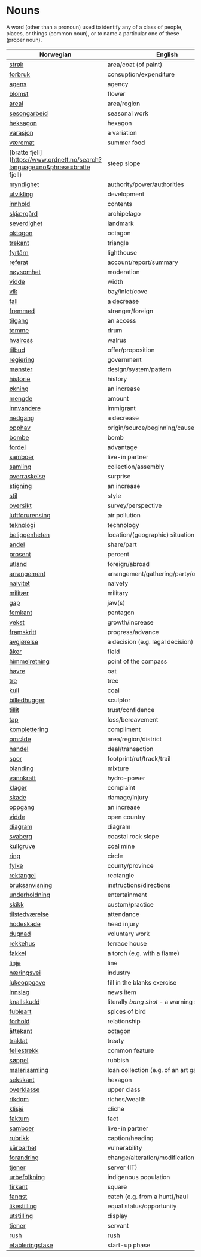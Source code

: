 # Nouns

A word (other than a pronoun) used to identify any of a class of people, places, or things (common noun), or to name a particular one of these (proper noun).

| Norwegian | English | Gender |
| --- | --- | --- |
| [strøk](https://www.ordnett.no/search?language=no&phrase=strøk) | area/coat (of paint) | i |
| [forbruk](https://www.ordnett.no/search?language=no&phrase=forbruk) | consuption/expenditure | i |
| [agens](https://www.ordnett.no/search?language=no&phrase=agens) | agency | m |
| [blomst](https://www.ordnett.no/search?language=no&phrase=blomst) | flower | m |
| [areal](https://www.ordnett.no/search?language=no&phrase=areal) | area/region | i |
| [sesongarbeid](https://www.ordnett.no/search?language=no&phrase=sesongarbeid) | seasonal work | i |
| [heksagon](https://www.ordnett.no/search?language=no&phrase=heksagon) | hexagon | m |
| [varasjon](https://www.ordnett.no/search?language=no&phrase=varasjon) | a variation | m |
| [væremat](https://www.ordnett.no/search?language=no&phrase=væremat) | summer food | m |
| [bratte fjell](https://www.ordnett.no/search?language=no&phrase=bratte fjell) | steep slope | m |
| [myndighet](https://www.ordnett.no/search?language=no&phrase=myndighet) | authority/power/authorities | m |
| [utvikling](https://www.ordnett.no/search?language=no&phrase=utvikling) | development | m |
| [innhold](https://www.ordnett.no/search?language=no&phrase=innhold) | contents | i |
| [skjærgård](https://www.ordnett.no/search?language=no&phrase=skjærgård) | archipelago | m |
| [severdighet](https://www.ordnett.no/search?language=no&phrase=severdighet) | landmark | m |
| [oktogon](https://www.ordnett.no/search?language=no&phrase=oktogon) | octagon | m |
| [trekant](https://www.ordnett.no/search?language=no&phrase=trekant) | triangle | m |
| [fyrtårn](https://www.ordnett.no/search?language=no&phrase=fyrtårn) | lighthouse | i |
| [referat](https://www.ordnett.no/search?language=no&phrase=referat) | account/report/summary | i |
| [nøysomhet](https://www.ordnett.no/search?language=no&phrase=nøysomhet) | moderation | m |
| [vidde](https://www.ordnett.no/search?language=no&phrase=vidde) | width | m/f |
| [vik](https://www.ordnett.no/search?language=no&phrase=vik) | bay/inlet/cove | m |
| [fall](https://www.ordnett.no/search?language=no&phrase=fall) | a decrease | i |
| [fremmed](https://www.ordnett.no/search?language=no&phrase=fremmed) | stranger/foreign | m |
| [tilgang](https://www.ordnett.no/search?language=no&phrase=tilgang) | an access | i |
| [tomme](https://www.ordnett.no/search?language=no&phrase=tomme) | drum | m |
| [hvalross](https://www.ordnett.no/search?language=no&phrase=hvalross) | walrus | m |
| [tilbud](https://www.ordnett.no/search?language=no&phrase=tilbud) | offer/proposition | i |
| [regjering](https://www.ordnett.no/search?language=no&phrase=regjering) | government | m |
| [mønster](https://www.ordnett.no/search?language=no&phrase=mønster) | design/system/pattern | i |
| [historie](https://www.ordnett.no/search?language=no&phrase=historie) | history | m/f |
| [økning](https://www.ordnett.no/search?language=no&phrase=økning) | an increase | m |
| [mengde](https://www.ordnett.no/search?language=no&phrase=mengde) | amount | m |
| [innvandere](https://www.ordnett.no/search?language=no&phrase=innvandere) | immigrant | m |
| [nedgang](https://www.ordnett.no/search?language=no&phrase=nedgang) | a decrease | m |
| [opphav](https://www.ordnett.no/search?language=no&phrase=opphav) | origin/source/beginning/cause | i |
| [bombe](https://www.ordnett.no/search?language=no&phrase=bombe) | bomb | m |
| [fordel](https://www.ordnett.no/search?language=no&phrase=fordel) | advantage | m |
| [samboer](https://www.ordnett.no/search?language=no&phrase=samboer) | live-in partner | m |
| [samling](https://www.ordnett.no/search?language=no&phrase=samling) | collection/assembly | m |
| [overraskelse](https://www.ordnett.no/search?language=no&phrase=overraskelse) | surprise | m |
| [stigning](https://www.ordnett.no/search?language=no&phrase=stigning) | an increase | m |
| [stil](https://www.ordnett.no/search?language=no&phrase=stil) | style | m |
| [oversikt](https://www.ordnett.no/search?language=no&phrase=oversikt) | survey/perspective | m |
| [luftforurensing](https://www.ordnett.no/search?language=no&phrase=luftforurensing) | air pollution | m |
| [teknologi](https://www.ordnett.no/search?language=no&phrase=teknologi) | technology | m |
| [beliggenheten](https://www.ordnett.no/search?language=no&phrase=beliggenheten) | location/(geographic) situation | m/f |
| [andel](https://www.ordnett.no/search?language=no&phrase=andel) | share/part | m |
| [prosent](https://www.ordnett.no/search?language=no&phrase=prosent) | percent | m |
| [utland](https://www.ordnett.no/search?language=no&phrase=utland) | foreign/abroad | m |
| [arrangement](https://www.ordnett.no/search?language=no&phrase=arrangement) | arrangement/gathering/party/organisation | i |
| [naivitet](https://www.ordnett.no/search?language=no&phrase=naivitet) | naivety | m |
| [militær](https://www.ordnett.no/search?language=no&phrase=militær) | military | m |
| [gap](https://www.ordnett.no/search?language=no&phrase=gap) | jaw(s) | m |
| [femkant](https://www.ordnett.no/search?language=no&phrase=femkant) | pentagon | m |
| [vekst](https://www.ordnett.no/search?language=no&phrase=vekst) | growth/increase | m |
| [framskritt](https://www.ordnett.no/search?language=no&phrase=framskritt) | progress/advance | i |
| [avgjørelse](https://www.ordnett.no/search?language=no&phrase=avgjørelse) | a decision (e.g. legal decision) | m |
| [åker](https://www.ordnett.no/search?language=no&phrase=åker) | field | m |
| [himmelretning](https://www.ordnett.no/search?language=no&phrase=himmelretning) | point of the compass | m |
| [havre](https://www.ordnett.no/search?language=no&phrase=havre) | oat | m |
| [tre](https://www.ordnett.no/search?language=no&phrase=tre) | tree | i |
| [kull](https://www.ordnett.no/search?language=no&phrase=kull) | coal | i |
| [billedhugger](https://www.ordnett.no/search?language=no&phrase=billedhugger) | sculptor | m |
| [tillit](https://www.ordnett.no/search?language=no&phrase=tillit) | trust/confidence | m |
| [tap](https://www.ordnett.no/search?language=no&phrase=tap) | loss/bereavement | i |
| [komplettering](https://www.ordnett.no/search?language=no&phrase=komplettering) | compliment | m |
| [område](https://www.ordnett.no/search?language=no&phrase=område) | area/region/district | i |
| [handel](https://www.ordnett.no/search?language=no&phrase=handel) | deal/transaction | m |
| [spor](https://www.ordnett.no/search?language=no&phrase=spor) | footprint/rut/track/trail | i |
| [blanding](https://www.ordnett.no/search?language=no&phrase=blanding) | mixture | m |
| [vannkraft](https://www.ordnett.no/search?language=no&phrase=vannkraft) | hydro-power | m |
| [klager](https://www.ordnett.no/search?language=no&phrase=klager) | complaint | m |
| [skade](https://www.ordnett.no/search?language=no&phrase=skade) | damage/injury | m |
| [oppgang](https://www.ordnett.no/search?language=no&phrase=oppgang) | an increase | m |
| [vidde](https://www.ordnett.no/search?language=no&phrase=vidde) | open country | m |
| [diagram](https://www.ordnett.no/search?language=no&phrase=diagram) | diagram | i |
| [svaberg](https://www.ordnett.no/search?language=no&phrase=svaberg) | coastal rock slope | i |
| [kullgruve](https://www.ordnett.no/search?language=no&phrase=kullgruve) | coal mine | m |
| [ring](https://www.ordnett.no/search?language=no&phrase=ring) | circle | m |
| [fylke](https://www.ordnett.no/search?language=no&phrase=fylke) | county/province | i |
| [rektangel](https://www.ordnett.no/search?language=no&phrase=rektangel) | rectangle | i |
| [bruksanvisning](https://www.ordnett.no/search?language=no&phrase=bruksanvisning) | instructions/directions | m |
| [underholdning](https://www.ordnett.no/search?language=no&phrase=underholdning) | entertainment | m |
| [skikk](https://www.ordnett.no/search?language=no&phrase=skikk) | custom/practice | m |
| [tilstedværelse](https://www.ordnett.no/search?language=no&phrase=tilstedværelse) | attendance | i |
| [hodeskade](https://www.ordnett.no/search?language=no&phrase=hodeskade) | head injury | m |
| [dugnad](https://www.ordnett.no/search?language=no&phrase=dugnad) | voluntary work | m |
| [rekkehus](https://www.ordnett.no/search?language=no&phrase=rekkehus) | terrace house | i |
| [fakkel](https://www.ordnett.no/search?language=no&phrase=fakkel) | a torch (e.g. with a flame) | m |
| [linje](https://www.ordnett.no/search?language=no&phrase=linje) | line | m |
| [næringsvei](https://www.ordnett.no/search?language=no&phrase=næringsvei) | industry | m |
| [lukeoppgave](https://www.ordnett.no/search?language=no&phrase=lukeoppgave) | fill in the blanks exercise | m |
| [innslag](https://www.ordnett.no/search?language=no&phrase=innslag) | news item | i |
| [knallskudd](https://www.ordnett.no/search?language=no&phrase=knallskudd) | literally _bang shot_ - a warning shot gun | i |
| [fubleart](https://www.ordnett.no/search?language=no&phrase=fubleart) | spices of bird | m/f |
| [forhold](https://www.ordnett.no/search?language=no&phrase=forhold) | relationship | i |
| [åttekant](https://www.ordnett.no/search?language=no&phrase=åttekant) | octagon | m |
| [traktat](https://www.ordnett.no/search?language=no&phrase=traktat) | treaty | m |
| [fellestrekk](https://www.ordnett.no/search?language=no&phrase=fellestrekk) | common feature | i |
| [søppel](https://www.ordnett.no/search?language=no&phrase=søppel) | rubbish | i |
| [malerisamling](https://www.ordnett.no/search?language=no&phrase=malerisamling) | loan collection (e.g. of an art gallery) | m |
| [sekskant](https://www.ordnett.no/search?language=no&phrase=sekskant) | hexagon | m |
| [overklasse](https://www.ordnett.no/search?language=no&phrase=overklasse) | upper class | m |
| [rikdom](https://www.ordnett.no/search?language=no&phrase=rikdom) | riches/wealth | m |
| [klisjé](https://www.ordnett.no/search?language=no&phrase=klisjé) | cliche | m |
| [faktum](https://www.ordnett.no/search?language=no&phrase=faktum) | fact | i |
| [samboer](https://www.ordnett.no/search?language=no&phrase=samboer) | live-in partner | m |
| [rubrikk](https://www.ordnett.no/search?language=no&phrase=rubrikk) | caption/heading | m |
| [sårbarhet](https://www.ordnett.no/search?language=no&phrase=sårbarhet) | vulnerability | m |
| [forandring](https://www.ordnett.no/search?language=no&phrase=forandring) | change/alteration/modification | m |
| [tjener](https://www.ordnett.no/search?language=no&phrase=tjener) | server (IT) | m |
| [urbefolkning](https://www.ordnett.no/search?language=no&phrase=urbefolkning) | indigenous population | m |
| [firkant](https://www.ordnett.no/search?language=no&phrase=firkant) | square | m |
| [fangst](https://www.ordnett.no/search?language=no&phrase=fangst) | catch (e.g. from a hunt)/haul | m |
| [likestilling](https://www.ordnett.no/search?language=no&phrase=likestilling) | equal status/opportunity | m |
| [utstilling](https://www.ordnett.no/search?language=no&phrase=utstilling) | display | m |
| [tjener](https://www.ordnett.no/search?language=no&phrase=tjener) | servant | m |
| [rush](https://www.ordnett.no/search?language=no&phrase=rush) | rush | i |
| [etableringsfase](https://www.ordnett.no/search?language=no&phrase=etableringsfase) | start-up phase | m |

